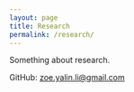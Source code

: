 ```yaml
---
layout: page
title: Research
permalink: /research/
---
```


Something about research.

GitHub: [zoe.yalin.li@gmail.com](mailto:zoe.yalin.li@gmail.com)
